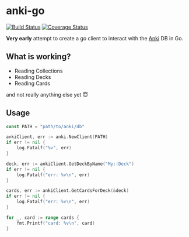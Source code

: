 # anki-go

[![Build Status](https://travis-ci.org/dvcrn/anki-go.svg?branch=master)](https://travis-ci.org/dvcrn/anki-go)
[![Coverage Status](https://coveralls.io/repos/github/dvcrn/anki-go/badge.svg?branch=master)](https://coveralls.io/github/dvcrn/anki-go?branch=master)

**Very early** attempt to create a go client to interact with the [Anki](http://ankisrs.net) DB in Go. 

## What is working?

- Reading Collections
- Reading Decks
- Reading Cards

and not really anything else yet 😇

## Usage

```go
const PATH = "path/to/anki/db"

ankiClient, err := anki.NewClient(PATH)
if err != nil {
	log.Fatalf("%v", err)
}

deck, err := ankiClient.GetDeckByName("My::Deck")
if err != nil {
    log.Fatalf("err: %v\n", err)
}

cards, err := ankiClient.GetCardsForDeck(&deck)
if err != nil {
    log.Fatalf("err: %v\n", err)
}

for _, card := range cards {
    fmt.Printf("card: %v\n", card)
}
```
